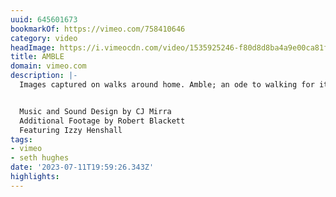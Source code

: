 ```yaml
---
uuid: 645601673
bookmarkOf: https://vimeo.com/758410646
category: video
headImage: https://i.vimeocdn.com/video/1535925246-f80d8d8ba4a9e00ca81fcbe5582b13c75d59146e80f3cd3e7e374aa381d64ac7-d_295x166
title: AMBLE
domain: vimeo.com
description: |-
  Images captured on walks around home. Amble; an ode to walking for its own sake.


  Music and Sound Design by CJ Mirra
  Additional Footage by Robert Blackett
  Featuring Izzy Henshall
tags:
- vimeo
- seth hughes
date: '2023-07-11T19:59:26.343Z'
highlights: 
---
```



